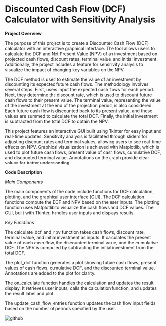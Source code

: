 # Discounted Cash Flow (DCF) Calculator with Sensitivity Analysis

**Project Overview**

The purpose of this project is to create a Discounted Cash Flow (DCF) calculator with an interactive graphical interface. The tool allows users to calculate the DCF and Net Present Value (NPV) of an investment based on projected cash flows, discount rates, terminal value, and initial investment. Additionally, the project includes a feature for sensitivity analysis to visualize the impact of changing key variables on the NPV.

The DCF method is used to estimate the value of an investment by discounting its expected future cash flows. The methodology involves several steps. First, users input the expected cash flows for each period. Next, they determine the discount rate, which is used to discount future cash flows to their present value. The terminal value, representing the value of the investment at the end of the projection period, is also considered. Each future cash flow is discounted back to its present value, and these values are summed to calculate the total DCF. Finally, the initial investment is subtracted from the total DCF to obtain the NPV.

This project features an interactive GUI built using Tkinter for easy input and real-time updates. Sensitivity analysis is facilitated through sliders for adjusting discount rates and terminal values, allowing users to see real-time effects on NPV. Graphical visualization is achieved with Matplotlib, which is used to plot future cash flows, present value of cash flows, cumulative DCF, and discounted terminal value. Annotations on the graph provide clear values for better understanding.

**Code Description**

*Main Components*

The main components of the code include functions for DCF calculation, plotting, and the graphical user interface (GUI). The DCF calculation functions compute the DCF and NPV based on the user inputs. The plotting function uses Matplotlib to visualize the cash flows and DCF values. The GUI, built with Tkinter, handles user inputs and displays results.

*Key Functions*

The calculate_dcf_and_npv function takes cash flows, discount rate, terminal value, and initial investment as inputs. It calculates the present value of each cash flow, the discounted terminal value, and the cumulative DCF. The NPV is computed by subtracting the initial investment from the total DCF.

The plot_dcf function generates a plot showing future cash flows, present values of cash flows, cumulative DCF, and the discounted terminal value. Annotations are added to the plot for clarity.

The on_calculate function handles the calculation and updates the result display. It retrieves user inputs, calls the calculation function, and updates the result label and plot.

The update_cash_flow_entries function updates the cash flow input fields based on the number of periods specified by the user.

![github](/images/icon.png)
